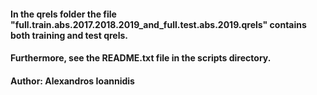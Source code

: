#### In the qrels folder the file "full.train.abs.2017.2018.2019_and_full.test.abs.2019.qrels" contains both training and test qrels.

#### Furthermore, see the README.txt file in the scripts directory. 

#### Author: Alexandros Ioannidis

